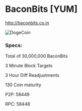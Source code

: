 # BaconBits [YUM]
http://baconbits.co.in

![DogeCoin](http://i.imgur.com/L5bTpAn.png)

### Specs:
Total of 30,000,000 BaconBits

3 Minute Block Targets

3 Hour Diff Readjustments

130 Coin maturity

P2P: 58449

RPC: 58448